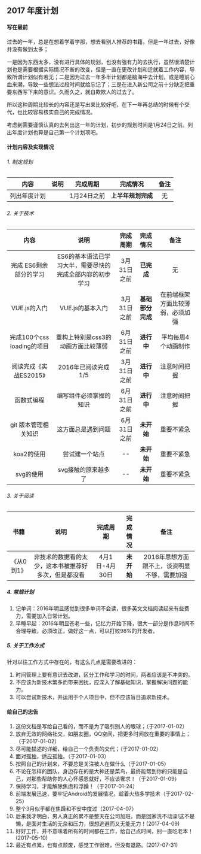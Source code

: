 ## 2017 年度计划

#### 写在最前 
过去的一年，总是在想着学着学那，想去看别人推荐的书籍，但是一年过去，好像并没有做到太多；

一是因为东西太多，没有进行具体的规划，也没有强有力的去执行，虽然很清楚计划也是需要根据实际情况不断的改变，但是一直在更改计划和迁就着工作内容，导致所谓计划似有若无；二是因为过去一年多半计划都是脑海中去计划，或是睡前心血来潮，导致一些想法过段时间就给忘记了；三是在进入新公司之前十分缺乏把重要东西写下来的意识。久而久之，就自欺欺人的过去了。

所以这种周期比较长的内容还是写出来比较好吧，在下一年再总结的时候有个交代，也比较容易核实自己的完成情况。

考虑到需要谨慎认真的去列出这一年的计划，初步的规划时间是1月24日之前。列出年度计划也算是自己第一个计划项吧。

#### 计划内容及实现情况

###### 1. 制定规划
| 内容 | 说明 | 完成周期 | 完成情况 | 备注 | 
| :--: | :--: | :--: | :--: | :--: |
|列出年度计划|| 1月24日之前 | **上半年规划完成** | 无 |

###### 2. 关于技术

| 内容 | 说明 | 完成周期 | 完成情况 | 备注 | 
| :--: | :--: | :--: | :--: | :--: |
|完成 ES6剩余部分的学习|ES6的基本语法已学习大半，需要尽快的完成全部内容的初步学习| 3月31日之前 | **已完成** | 无 |
| VUE.js的入门 | VUE.js的基本入门 | 3月31日之前 | **基础部分完成** | 在前端框架方面比较薄弱，必须加强 |
| 完成100个css loading的项目 | 重构上特别是css3的动画方面比较薄弱 | 6月31日之前 | **进行中** | 平均每周4个动画制作 |
| 阅读完成《实战ES2015》 | 2016年已阅读完成1/5 | 3月31日之前 | **进行中** | 注意时间把握 |
| 函数式编程 | 编写组件必须掌握的知识 | 6月31日之前 | **进行中** | 注意时间把握 |
|git 版本管理相关知识| 这方面总是遇到问题 | 6月31日之前 | **未开始** | 重要不紧急 |
|koa2的使用| 尝试建一个站点 | -- | **未开始** | 重要不紧急 |
|svg的使用| svg接触的原来越多了 | -- | **未开始** | 重要不紧急 |

###### 3. 关于阅读
| 书籍 | 说明 | 完成周期 | 完成情况 | 备注 | 
| :--: | :--: | :--: | :--: | :--: |
|《从0到1》|非技术的数据看的太少，这本书被推荐好多次，但是都没看| 4月1日-4月30日 | **未开始** | 2016年思想方面跟不上，谈资明显不够，需要加强 |

##### 4. 常规计划
1. 记单词：2016年明显感觉到很多单词不会读，很多英文文档阅读起来有些费力，需要加入日常计划。
2. 早睡早起：2016年明显苍老一些，记忆力开始下降，很大一部分是作息时间不合理导致，必须改正，做好这一点，可以打败98%的开发者。

##### 5. 关于工作方式
针对以往工作方式中存在的，有这么几点是需要改进的：

1. 时间管理上要有意识去改进，区分工作和学习的时间，两者应该是不冲突的。
2. 不应该为新技术繁多而带来困扰，应深入了解基础知识，掌握解决问题的能力。
3. 可以尝试新技术，并运用于个人项目中，但不应该盲目追求新技术。

#### 给自己的忠告

1. 这份文档是写给自己看的，而不是为了吸引别人的眼球；（于2017-01-02）
2. 放弃无效的网络社交，如朋友圈，QQ空间，把更多时间放在重要的事情上；（于2017-01-02）
3. 尽可能描述的详细，给自己一个负责的交代；（于2017-01-02）
4. 面对孤独，适应孤独。（于2017-01-03）
5. 按照自己的计划来，不要总是关注被人在做什么（于2017-01-05）
6. 不论在怎样的团队，身边存在的是大神还是菜鸟，最终能帮到你的只能是自己，对那些帮助你的人心怀感恩就好，不应该奢求！（于2017-01-09）
7. 保持学习，才能解除焦虑和浮躁！（于2017-01-24）
8. 前端发展迅速，要牢记Android的发展情况，趁着火热多学技术（于2017-02-25）
9. 整个3月似乎都在焦躁和不安中度过（2017-04-07）
10. 后来我才明白，男人真正的累不是整天在公司加班，而是回家洗不动澡!这不是懒，是面对生活的无奈和压力，很想逃避而又无能无力！(2017-04-09)
11. 好好工作，并不意味着所有的时间都在工作，给自己点时间，别一直吃老本！(2017-05-10)
12. 最近有点累，也有点颓废，感觉工作很难，但没有退路。(2017-07-31)